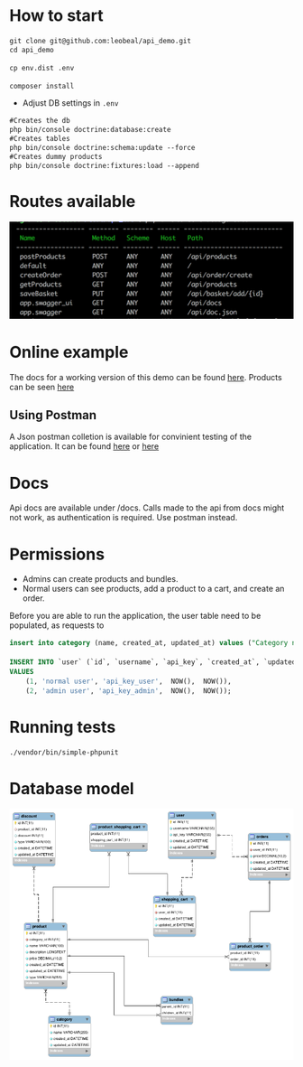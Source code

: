 # How to start

```shell
git clone git@github.com:leobeal/api_demo.git
cd api_demo

cp env.dist .env

composer install

```
- Adjust DB settings in `.env`
```shell
#Creates the db
php bin/console doctrine:database:create
#Creates tables
php bin/console doctrine:schema:update --force
#Creates dummy products
php bin/console doctrine:fixtures:load --append
```

# Routes available
![routes](public/images/routes.png)


# Online example

The docs for a working version of this demo can be found [here](https://leobeal.com/api/docs). Products can be seen [here](https://leobeal.com/api/products)

## Using Postman

A Json postman colletion is available for convinient testing of the application.
It can be found [here](public/postman_collection.json) or [here](https://leobeal.com/postman_collection.json)


# Docs
Api docs are available under /docs.  Calls made to the api from docs might not work, as authentication is required. Use postman instead.

# Permissions
- Admins can create products and bundles.
- Normal users can see products, add a product to a cart, and create an order.

Before you are able to run the application, the user table need to be populated, as requests to 

```sql
insert into category (name, created_at, updated_at) values ("Category name", NOW(), NOW());

INSERT INTO `user` (`id`, `username`, `api_key`, `created_at`, `updated_at`)
VALUES
	(1, 'normal user', 'api_key_user',  NOW(),  NOW()),
	(2, 'admin user', 'api_key_admin',  NOW(),  NOW());
```

# Running tests

`./vendor/bin/simple-phpunit`

# Database model

![routes](public/images/model.png)